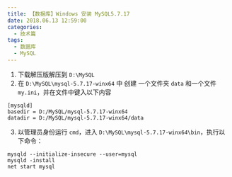 ```yaml
---
title: 【数据库】Windows 安装 MySQL5.7.17
date: 2018.06.13 12:59:00
categories:
  - 技术篇
tags:
  - 数据库
  - MySQL
---
```


1. 下载解压版解压到  `D:\MySQL`
2. 在 `D:\MySQL\mysql-5.7.17-winx64` 中 创建 一个文件夹 `data` 和一个文件 `my.ini`，并在文件中键入以下内容
```
[mysqld]
basedir = D:/MySQL/mysql-5.7.17-winx64
datadir = D:/MySQL/mysql-5.7.17-winx64/data
```

3. 以管理员身份运行 `cmd`，进入 `D:\MySQL\mysql-5.7.17-winx64\bin`，执行以下命令：
```
mysqld --initialize-insecure --user=mysql
mysqld -install
net start mysql
```